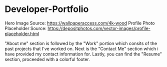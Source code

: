 # Developer-Portfolio

Hero Image Source: https://wallpaperaccess.com/4k-wood
Profile Photo Placeholder Source: https://depositphotos.com/vector-images/profile-placeholder.html

"About me" section is followed by the "Work" portion which consits of the past projects that I've worked on.
Next is the "Contact Me" section which i have provided my contact information for.
Lastly, you can find the "Resume" section, proceeded with a colorful footer.